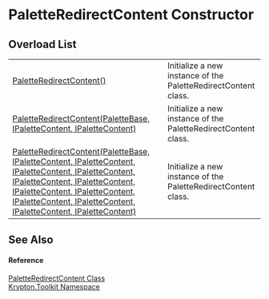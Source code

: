 # PaletteRedirectContent Constructor


## Overload List
<table>
<tr>
<td><a href="fe60da34-6dfb-22af-8c48-3ce828add14c.md">PaletteRedirectContent()</a></td>
<td>Initialize a new instance of the PaletteRedirectContent class.</td></tr>
<tr>
<td><a href="293d7645-b3e9-533b-e87d-a2fdd32c1f21.md">PaletteRedirectContent(PaletteBase, IPaletteContent, IPaletteContent)</a></td>
<td>Initialize a new instance of the PaletteRedirectContent class.</td></tr>
<tr>
<td><a href="509f7667-3e46-c955-59e5-a207fe3c49fe.md">PaletteRedirectContent(PaletteBase, IPaletteContent, IPaletteContent, IPaletteContent, IPaletteContent, IPaletteContent, IPaletteContent, IPaletteContent, IPaletteContent, IPaletteContent, IPaletteContent, IPaletteContent, IPaletteContent)</a></td>
<td>Initialize a new instance of the PaletteRedirectContent class.</td></tr>
</table>

## See Also


#### Reference
<a href="66daa452-a678-00db-59ab-6b8d134064a9.md">PaletteRedirectContent Class</a>  
<a href="79d2eac2-21f4-54ff-7552-b20c33c30600.md">Krypton.Toolkit Namespace</a>  
